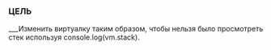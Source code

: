 ### ЦЕЛЬ
___Изменить виртуалку таким образом, чтобы нельзя было просмотреть стек используя console.log(vm.stack).
